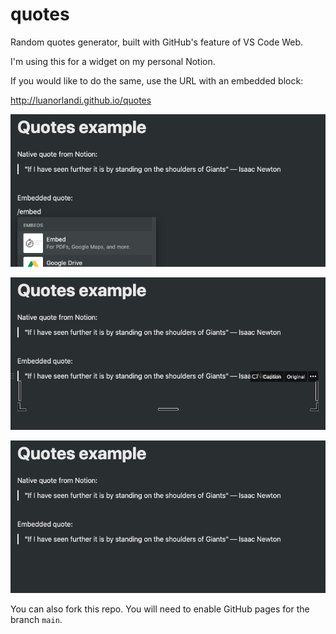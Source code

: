 # quotes

Random quotes generator, built with GitHub's feature of VS Code Web.

I'm using this for a widget on my personal Notion.

If you would like to do the same, use the URL with an embedded block:

http://luanorlandi.github.io/quotes

![Screenshot of embed block in Notion](./docs/screenshot1.png)

![Screenshot of embed block in Notion](./docs/screenshot2.png)

![Screenshot of embed block in Notion](./docs/screenshot3.png)

You can also fork this repo. You will need to enable GitHub pages for the branch `main`.
